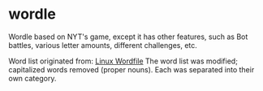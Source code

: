 # wordle
 Wordle based on NYT's game, except it has other features, such as Bot battles, various letter amounts, different challenges, etc.

 Word list originated from: [Linux Wordfile](https://users.cs.duke.edu/~ola/ap/linuxwords)
 The word list was modified; capitalized words removed (proper nouns). Each was separated into their own category.
 